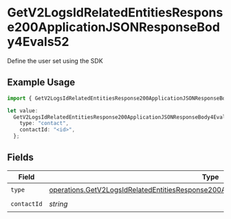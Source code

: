 # GetV2LogsIdRelatedEntitiesResponse200ApplicationJSONResponseBody4Evals52

Define the user set using the SDK

## Example Usage

```typescript
import { GetV2LogsIdRelatedEntitiesResponse200ApplicationJSONResponseBody4Evals52 } from "orq-poc-typescript-multi-env-version/models/operations";

let value:
  GetV2LogsIdRelatedEntitiesResponse200ApplicationJSONResponseBody4Evals52 = {
    type: "contact",
    contactId: "<id>",
  };
```

## Fields

| Field                                                                                                                                                                                              | Type                                                                                                                                                                                               | Required                                                                                                                                                                                           | Description                                                                                                                                                                                        |
| -------------------------------------------------------------------------------------------------------------------------------------------------------------------------------------------------- | -------------------------------------------------------------------------------------------------------------------------------------------------------------------------------------------------- | -------------------------------------------------------------------------------------------------------------------------------------------------------------------------------------------------- | -------------------------------------------------------------------------------------------------------------------------------------------------------------------------------------------------- |
| `type`                                                                                                                                                                                             | [operations.GetV2LogsIdRelatedEntitiesResponse200ApplicationJSONResponseBody4Evals52Type](../../models/operations/getv2logsidrelatedentitiesresponse200applicationjsonresponsebody4evals52type.md) | :heavy_check_mark:                                                                                                                                                                                 | N/A                                                                                                                                                                                                |
| `contactId`                                                                                                                                                                                        | *string*                                                                                                                                                                                           | :heavy_check_mark:                                                                                                                                                                                 | N/A                                                                                                                                                                                                |